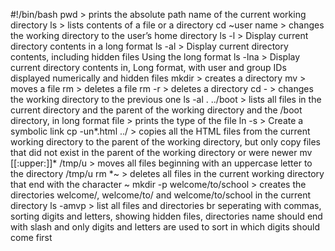 #!/bin/bash
pwd > prints the absolute path name of the current working directory
ls >  lists  contents of a file or a directory
cd ~user name > changes the working directory to the user’s home directory
ls -l > Display current directory contents in a long format
ls -al > Display current directory contents, including hidden files Using the long format
ls -lna > Display current directory contents in, Long format, with user and group IDs displayed numerically and hidden files
mkdir > creates a directory
mv > moves a file
rm > deletes a file
rm -r > deletes a directory
cd - > changes the working directory to the previous one
ls -al . ../boot > lists all files in the current directory and the parent of the working directory and the /boot directory, in long format
file > prints the type of the file
ln -s > Create a symbolic link
cp -un*.html ../ > copies all the HTML files from the current working directory to the parent of the working directory, but only copy files that did not exist in the parent of the working directory or were newer
mv [[:upper:]]* /tmp/u >  moves all files beginning with an uppercase letter to the directory /tmp/u
rm *~ > deletes all files in the current working directory that end with the character ~
mkdir -p welcome/to/school > creates the directories welcome/, welcome/to/ and welcome/to/school in the current directory
ls -amvp > list all files and directories  br seperating with commas, sorting digits and letters, showing hidden files, directories name should end with slash and only digits and letters are used to sort in which digits should come first
